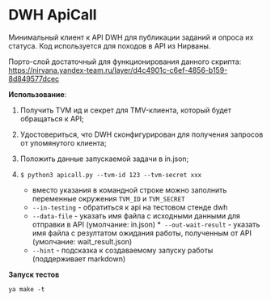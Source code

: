 # DWH ApiCall

Минимальный клиент к API DWH для публикации заданий и опроса их статуса.
Код используется для походов в API из Нирваны.

Порто-слой достаточный для функционирования данного скрипта:
https://nirvana.yandex-team.ru/layer/d4c4901c-c6ef-4856-b159-8d849577dcec

**Использование**:

1. Получить TVM ид и секрет для TMV-клиента, который будет обращаться к API;

2. Удостовериться, что DWH сконфигурирован для получения запросов от упомянутого клиента;

3. Положить данные запускаемой задачи в in.json;

4. `$ python3 apicall.py --tvm-id 123 --tvm-secret xxx`

   * вместо указания в командной строке можно заполнить переменные окружения `TVM_ID` и `TVM_SECRET`
   * `--in-testing` - обратиться к api на тестовом стенде dwh
   * `--data-file` - указать имя файла с исходными данными для отправки в API (умолчание: in.json)
   *` --out-wait-result` - указать имя файла с резултатом ожидания работы, полученным от API (умолчание: wait_result.json)
   * `--hint` - подсказка к создаваемому запуску работы (поддерживает markdown)

**Запуск тестов**

`ya make -t`
